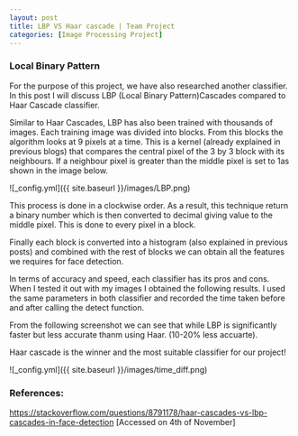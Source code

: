 ```yaml
---
layout: post
title: LBP VS Haar cascade | Team Project
categories: [Image Processing Project]
---
```

<h3>Local Binary Pattern</h3>
For the purpose of this project, we have also researched another classifier.
In this post I will discuss LBP (Local Binary Pattern)Cascades compared to Haar Cascade classifier.

Similar to Haar Cascades, LBP has also been trained with thousands of images. Each training image was divided into blocks. From this blocks the algorithm looks at 9 pixels at a time. This is a kernel (already explained in previous blogs) that compares the central pixel of the 3 by 3 block with its neighbours. If a neighbour pixel is greater than the middle pixel is set to 1as shown in the image below.

![_config.yml]({{ site.baseurl }}/images/LBP.png)

This process is done in a clockwise order. As a result, this technique return a binary number which is then converted to decimal giving value to the middle pixel. This is done to every pixel in a block.

Finally each block is converted into a histogram (also explained in previous posts) and combined with the rest of blocks we can obtain all the features we requires for face detection.

In terms of accuracy and speed, each classifier has its pros and cons.
When I tested it out with my images I obtained the following results. I used the same parameters in both classifier and recorded the time taken before and after calling the detect function.

From the following screenshot we can see that while LBP is significantly faster but less accurate thanm using Haar. (10-20% less accuarte).

Haar cascade is the winner and the most suitable classifier for our project!

![_config.yml]({{ site.baseurl }}/images/time_diff.png)

<h3>References:</h3>

https://stackoverflow.com/questions/8791178/haar-cascades-vs-lbp-cascades-in-face-detection [Accessed on 4th of November]

